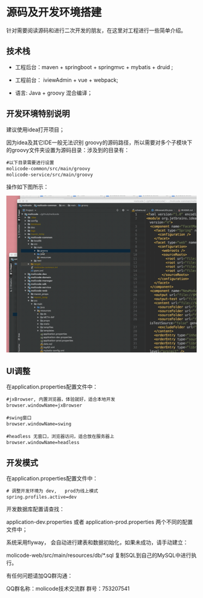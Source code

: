 # 源码及开发环境搭建

针对需要阅读源码和进行二次开发的朋友，在这里对工程进行一些简单介绍。



## 技术栈

* 工程后台：maven + springboot + springmvc + mybatis + druid ;
* 工程前台： iviewAdmin + vue + webpack;

* 语言:  Java + groovy 混合编译；



## 开发环境特别说明

建议使用idea打开项目；

因为idea及其它IDE一般无法识别 groovy的源码路径，所以需要对多个子模块下的groovy文件夹设置为源码目录：涉及到的目录有：

```shell
#以下目录需要进行设置
molicode-common/src/main/groovy
molicode-service/src/main/groovy
```

操作如下图所示：

![setSource](./images/setSource.gif)





## UI调整

在application.properties配置文件中：

```properties
#jxBrowser, 内置浏览器，体验就好，适合本地开发
browser.windowName=jxBrowser

#swing窗口
browser.windowName=swing

#headless 无窗口，浏览器访问，适合放在服务器上
browser.windowName=headless

```





##  开发模式

在application.properties配置文件中：

```properties
# 调整开发环境为 dev,   prod为线上模式
spring.profiles.active=dev
```

开发数据库配置请查找：

application-dev.properties  或者 application-prod.properties 两个不同的配置文件中；




系统采用flyway， 会自动进行建表和数据初始化，如果未成功，请手动建立：

molicode-web/src/main/resources/db/*.sql 复制SQL到自己的MySQL中进行执行。



有任何问题请加QQ群沟通：

QQ群名称：molicode技术交流群   群号：753207541

